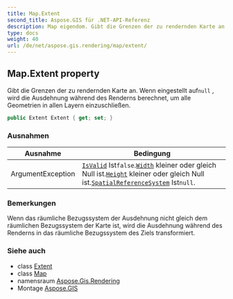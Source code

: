 ```yaml
---
title: Map.Extent
second_title: Aspose.GIS für .NET-API-Referenz
description: Map eigendom. Gibt die Grenzen der zu rendernden Karte an. Wenn eingestellt aufnull  wird die Ausdehnung während des Renderns berechnet um alle Geometrien in allen Layern einzuschließen.
type: docs
weight: 40
url: /de/net/aspose.gis.rendering/map/extent/
---
```

## Map.Extent property

Gibt die Grenzen der zu rendernden Karte an. Wenn eingestellt auf`null` , wird die Ausdehnung während des Renderns berechnet, um alle Geometrien in allen Layern einzuschließen.

```csharp
public Extent Extent { get; set; }
```

### Ausnahmen

| Ausnahme | Bedingung |
| --- | --- |
| ArgumentException | [`IsValid`](../../../aspose.gis/extent/isvalid/) Ist`false`.[`Width`](../../../aspose.gis/extent/width/) kleiner oder gleich Null ist.[`Height`](../../../aspose.gis/extent/height/) kleiner oder gleich Null ist.[`SpatialReferenceSystem`](../../../aspose.gis/extent/spatialreferencesystem/) Ist`null`. |

### Bemerkungen

Wenn das räumliche Bezugssystem der Ausdehnung nicht gleich dem räumlichen Bezugssystem der Karte ist, wird die Ausdehnung während des Renderns in das räumliche Bezugssystem des Ziels transformiert.

### Siehe auch

* class [Extent](../../../aspose.gis/extent/)
* class [Map](../)
* namensraum [Aspose.Gis.Rendering](../../map/)
* Montage [Aspose.GIS](../../../)


